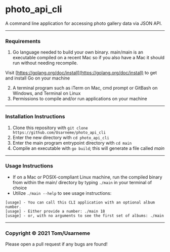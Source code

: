 # photo_api_cli

A command line application for accessing photo gallery data via JSON API.

---

### Requirements

1. Go language needed to build your own binary. main/main is an executable compiled on a recent Mac so if you also have a Mac it should run without needing recompile.

Visit [https://golang.org/doc/install](https://golang.org/doc/install) to get and install Go on your machine

2. A terminal program such as iTerm on Mac, cmd prompt or GitBash on Windows, and Terminal on Linux
3. Permissions to compile and/or run applications on your machine

---

### Installation Instructions

1. Clone this repository with `git clone https://github.com/Usarneme/photo_api_cli`
2. Enter the new directory with `cd photo_api_cli`
3. Enter the main program entrypoint directory with `cd main`
4. Compile an executable with `go build`; this will generate a file called _main_

---

### Usage Instructions

- If on a Mac or POSIX-compliant Linux machine, run the compiled binary from within the main/ directory by typing `./main` in your terminal of choice
- Utilize `./main --help` to see usage instructions:

```
[usage] - You can call this CLI application with an optional album number.
[usage] - Either provide a number: ./main 18
[usage] - or, with no arguments to see the first set of albums: ./main
```

---

### Copyright &copy; 2021 Tom/Usarneme

Please open a pull request if any bugs are found!
